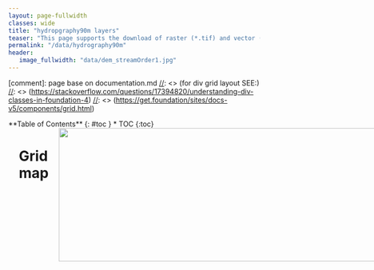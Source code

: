 ```yaml
---
layout: page-fullwidth
classes: wide
title: "hydropgraphy90m layers"
teaser: "This page supports the download of raster (*.tif) and vector (*.gpkg) layers developed from Amatulli et al. (2022) Hydrography90m: A new high-resolution global hydrographic dataset.  This work is part of the Global Freshwater Biodiversity, Biogeography and Conservation project (https://glowabio.org) funded in part by the Federal Ministry of Education and Research (BMBF grant agreement 555 number 033W034A) and the Leibniz Competition to S.D. (J45/2018)"
permalink: "/data/hydrography90m"
header:
   image_fullwidth: "data/dem_streamOrder1.jpg"
---
```


<style>
	table, th, td {border: 0px solid black; background-color: white;}
</style>

[//]: <> (Extracting data files)
[//]: <> (jquery library call is associated with the apperance of red box upon click)

<script src="data-visualization-tools/timemachine/js/jquery/jquery.min.js" type="text/javascript"></script>
<script>
	var BASE_URL = 'https://public.igb-berlin.de/index.php/s/agciopgzXjWswF4?path=%2F';
	var FILES = ['r.stream.channel', 'r.stream.distance', 'r.stream.order', 'r.stream.slope', 'r.watershed'];
	//var FILES = ['r.stream.channel', 'r.stream.distance', 'r.stream.order', 'r.stream.slope', 'r.watershed'];

	function set_paths(x, y) {
		var lat = Math.abs(y) + ((y < 0) ? 'S' : 'N');
		var lon = Math.abs(x) + ((x < 0) ? 'W' : 'E');
		var lines = ['<p>', '<div class="tileDownloadBoundsTitle">Granule with top-left corner at ' + lon + ', ' + lat + ':</div>'];
		for (var i = 0 ; i < FILES.length; ++i) {
			var url = [BASE_URL, FILES[i], '_', lon, '_', lat,'v1_3_2020.tif'].join('');
			var dataset_name = FILES[i].split("/")[0];
			if (dataset_name == "seasonality") {
			dataset_name = "Seasonality 2020";
			}
			if (dataset_name == "extent") {
			dataset_name = "Maximum extent";
			}
			lines.push('<div class="url"><b>' + dataset_name.charAt(0).toUpperCase() + dataset_name.slice(1) + ": " + '</b><a href="' + url + '">' + url + '</a></div>');
		}
		lines.push('</p>');
		document.getElementById("tilepaths").innerHTML = lines.join('');
	};
	$(function() {
		$(".tile").on("click", function() {
			$(".tile").removeClass("selected");
			$(this).addClass("selected");
		});
	});
</script>


[comment]: page base on documentation.md
[//]: <> (for div grid layout SEE:)
[//]: <> (https://stackoverflow.com/questions/17394820/understanding-div-classes-in-foundation-4)
[//]: <> (https://get.foundation/sites/docs-v5/components/grid.html)



<div class="row">
<div class="medium-4 medium-push-8 columns" markdown="1">
<div class="panel radius" markdown="1">
**Table of Contents**
{: #toc }
*  TOC
{:toc}
</div>
</div><!-- /.medium-4.columns -->


<div class="medium-8 medium-pull-4 columns" markdown="1">

------------------------------------------------------------------------------------------------------------------------------------------------------------------------

# Grid map

 <div class="mapTileDownloadContainer">
      <div class="mapTileDownloadBaseLayer"><img width="685" height="267" src="/hydrography.org/images/data/water-occurrence-map.png" /></div>
      <div class="tile" style="left:0px;top:0px" title="70-80N, 170-180W" onclick="set_paths(-180,80)"></div>
      <div class="tile" style="left:19px;top:0px" title="70-80N, 160-170W" onclick="set_paths(-170,80)"></div>
      <div class="tile" style="left:38px;top:0px" title="70-80N, 150-160W" onclick="set_paths(-160,80)"></div>
      <div class="tile" style="left:57px;top:0px" title="70-80N, 140-150W" onclick="set_paths(-150,80)"></div>
      <div class="tile" style="left:76px;top:0px" title="70-80N, 130-140W" onclick="set_paths(-140,80)"></div>
      <div class="tile" style="left:95px;top:0px" title="70-80N, 120-130W" onclick="set_paths(-130,80)"></div>
      <div class="tile" style="left:114px;top:0px" title="70-80N, 110-120W" onclick="set_paths(-120,80)"></div>
      <div class="tile" style="left:133px;top:0px" title="70-80N, 100-110W" onclick="set_paths(-110,80)"></div>
      <div class="tile" style="left:152px;top:0px" title="70-80N, 90-100W" onclick="set_paths(-100,80)"></div>
      <div class="tile" style="left:171px;top:0px" title="70-80N, 80-90W" onclick="set_paths(-90,80)"></div>
      <div class="tile" style="left:190px;top:0px" title="70-80N, 70-80W" onclick="set_paths(-80,80)"></div>
      <div class="tile" style="left:209px;top:0px" title="70-80N, 60-70W" onclick="set_paths(-70,80)"></div>
      <div class="tile" style="left:228px;top:0px" title="70-80N, 50-60W" onclick="set_paths(-60,80)"></div>
      <div class="tile" style="left:247px;top:0px" title="70-80N, 40-50W" onclick="set_paths(-50,80)"></div>
      <div class="tile" style="left:266px;top:0px" title="70-80N, 30-40W" onclick="set_paths(-40,80)"></div>
      <div class="tile" style="left:285px;top:0px" title="70-80N, 20-30W" onclick="set_paths(-30,80)"></div>
      <div class="tile" style="left:304px;top:0px" title="70-80N, 10-20W" onclick="set_paths(-20,80)"></div>
      <div class="tile" style="left:323px;top:0px" title="70-80N, 0-10W" onclick="set_paths(-10,80)"></div>
      <div class="tile" style="left:342px;top:0px" title="70-80N, 0-10E" onclick="set_paths(0,80)"></div>
      <div class="tile" style="left:361px;top:0px" title="70-80N, 10-20E" onclick="set_paths(10,80)"></div>
      <div class="tile" style="left:380px;top:0px" title="70-80N, 20-30E" onclick="set_paths(20,80)"></div>
      <div class="tile" style="left:399px;top:0px" title="70-80N, 30-40E" onclick="set_paths(30,80)"></div>
      <div class="tile" style="left:418px;top:0px" title="70-80N, 40-50E" onclick="set_paths(40,80)"></div>
      <div class="tile" style="left:437px;top:0px" title="70-80N, 50-60E" onclick="set_paths(50,80)"></div>
      <div class="tile" style="left:456px;top:0px" title="70-80N, 60-70E" onclick="set_paths(60,80)"></div>
      <div class="tile" style="left:475px;top:0px" title="70-80N, 70-80E" onclick="set_paths(70,80)"></div>
      <div class="tile" style="left:494px;top:0px" title="70-80N, 80-90E" onclick="set_paths(80,80)"></div>
      <div class="tile" style="left:513px;top:0px" title="70-80N, 90-100E" onclick="set_paths(90,80)"></div>
      <div class="tile" style="left:532px;top:0px" title="70-80N, 100-110E" onclick="set_paths(100,80)"></div>
      <div class="tile" style="left:551px;top:0px" title="70-80N, 110-120E" onclick="set_paths(110,80)"></div>
      <div class="tile" style="left:570px;top:0px" title="70-80N, 120-130E" onclick="set_paths(120,80)"></div>
      <div class="tile" style="left:589px;top:0px" title="70-80N, 130-140E" onclick="set_paths(130,80)"></div>
      <div class="tile" style="left:608px;top:0px" title="70-80N, 140-150E" onclick="set_paths(140,80)"></div>
      <div class="tile" style="left:627px;top:0px" title="70-80N, 150-160E" onclick="set_paths(150,80)"></div>
      <div class="tile" style="left:646px;top:0px" title="70-80N, 160-170E" onclick="set_paths(160,80)"></div>
      <div class="tile" style="left:665px;top:0px" title="70-80N, 170-180E" onclick="set_paths(170,80)"></div>
      <div class="tile" style="left:0px;top:19px" title="60-70N, 170-180W" onclick="set_paths(-180,70)"></div>
      <div class="tile" style="left:19px;top:19px" title="60-70N, 160-170W" onclick="set_paths(-170,70)"></div>
      <div class="tile" style="left:38px;top:19px" title="60-70N, 150-160W" onclick="set_paths(-160,70)"></div>
      <div class="tile" style="left:57px;top:19px" title="60-70N, 140-150W" onclick="set_paths(-150,70)"></div>
      <div class="tile" style="left:76px;top:19px" title="60-70N, 130-140W" onclick="set_paths(-140,70)"></div>
      <div class="tile" style="left:95px;top:19px" title="60-70N, 120-130W" onclick="set_paths(-130,70)"></div>
      <div class="tile" style="left:114px;top:19px" title="60-70N, 110-120W" onclick="set_paths(-120,70)"></div>
      <div class="tile" style="left:133px;top:19px" title="60-70N, 100-110W" onclick="set_paths(-110,70)"></div>
      <div class="tile" style="left:152px;top:19px" title="60-70N, 90-100W" onclick="set_paths(-100,70)"></div>
      <div class="tile" style="left:171px;top:19px" title="60-70N, 80-90W" onclick="set_paths(-90,70)"></div>
      <div class="tile" style="left:190px;top:19px" title="60-70N, 70-80W" onclick="set_paths(-80,70)"></div>
      <div class="tile" style="left:209px;top:19px" title="60-70N, 60-70W" onclick="set_paths(-70,70)"></div>
      <div class="tile" style="left:228px;top:19px" title="60-70N, 50-60W" onclick="set_paths(-60,70)"></div>
      <div class="tile" style="left:247px;top:19px" title="60-70N, 40-50W" onclick="set_paths(-50,70)"></div>
      <div class="tile" style="left:266px;top:19px" title="60-70N, 30-40W" onclick="set_paths(-40,70)"></div>
      <div class="tile" style="left:285px;top:19px" title="60-70N, 20-30W" onclick="set_paths(-30,70)"></div>
      <div class="tile" style="left:304px;top:19px" title="60-70N, 10-20W" onclick="set_paths(-20,70)"></div>
      <div class="tile" style="left:323px;top:19px" title="60-70N, 0-10W" onclick="set_paths(-10,70)"></div>
      <div class="tile" style="left:342px;top:19px" title="60-70N, 0-10E" onclick="set_paths(0,70)"></div>
      <div class="tile" style="left:361px;top:19px" title="60-70N, 10-20E" onclick="set_paths(10,70)"></div>
      <div class="tile" style="left:380px;top:19px" title="60-70N, 20-30E" onclick="set_paths(20,70)"></div>
      <div class="tile" style="left:399px;top:19px" title="60-70N, 30-40E" onclick="set_paths(30,70)"></div>
      <div class="tile" style="left:418px;top:19px" title="60-70N, 40-50E" onclick="set_paths(40,70)"></div>
      <div class="tile" style="left:437px;top:19px" title="60-70N, 50-60E" onclick="set_paths(50,70)"></div>
      <div class="tile" style="left:456px;top:19px" title="60-70N, 60-70E" onclick="set_paths(60,70)"></div>
      <div class="tile" style="left:475px;top:19px" title="60-70N, 70-80E" onclick="set_paths(70,70)"></div>
      <div class="tile" style="left:494px;top:19px" title="60-70N, 80-90E" onclick="set_paths(80,70)"></div>
      <div class="tile" style="left:513px;top:19px" title="60-70N, 90-100E" onclick="set_paths(90,70)"></div>
      <div class="tile" style="left:532px;top:19px" title="60-70N, 100-110E" onclick="set_paths(100,70)"></div>
      <div class="tile" style="left:551px;top:19px" title="60-70N, 110-120E" onclick="set_paths(110,70)"></div>
      <div class="tile" style="left:570px;top:19px" title="60-70N, 120-130E" onclick="set_paths(120,70)"></div>
      <div class="tile" style="left:589px;top:19px" title="60-70N, 130-140E" onclick="set_paths(130,70)"></div>
      <div class="tile" style="left:608px;top:19px" title="60-70N, 140-150E" onclick="set_paths(140,70)"></div>
      <div class="tile" style="left:627px;top:19px" title="60-70N, 150-160E" onclick="set_paths(150,70)"></div>
      <div class="tile" style="left:646px;top:19px" title="60-70N, 160-170E" onclick="set_paths(160,70)"></div>
      <div class="tile" style="left:665px;top:19px" title="60-70N, 170-180E" onclick="set_paths(170,70)"></div>
      <div class="tile" style="left:0px;top:38px" title="50-60N, 170-180W" onclick="set_paths(-180,60)"></div>
      <div class="tile" style="left:19px;top:38px" title="50-60N, 160-170W" onclick="set_paths(-170,60)"></div>
      <div class="tile" style="left:38px;top:38px" title="50-60N, 150-160W" onclick="set_paths(-160,60)"></div>
      <div class="tile" style="left:57px;top:38px" title="50-60N, 140-150W" onclick="set_paths(-150,60)"></div>
      <div class="tile" style="left:76px;top:38px" title="50-60N, 130-140W" onclick="set_paths(-140,60)"></div>
      <div class="tile" style="left:95px;top:38px" title="50-60N, 120-130W" onclick="set_paths(-130,60)"></div>
      <div class="tile" style="left:114px;top:38px" title="50-60N, 110-120W" onclick="set_paths(-120,60)"></div>
      <div class="tile" style="left:133px;top:38px" title="50-60N, 100-110W" onclick="set_paths(-110,60)"></div>
      <div class="tile" style="left:152px;top:38px" title="50-60N, 90-100W" onclick="set_paths(-100,60)"></div>
      <div class="tile" style="left:171px;top:38px" title="50-60N, 80-90W" onclick="set_paths(-90,60)"></div>
      <div class="tile" style="left:190px;top:38px" title="50-60N, 70-80W" onclick="set_paths(-80,60)"></div>
      <div class="tile" style="left:209px;top:38px" title="50-60N, 60-70W" onclick="set_paths(-70,60)"></div>
      <div class="tile" style="left:228px;top:38px" title="50-60N, 50-60W" onclick="set_paths(-60,60)"></div>
      <div class="tile" style="left:247px;top:38px" title="50-60N, 40-50W" onclick="set_paths(-50,60)"></div>
      <div class="tile" style="left:266px;top:38px" title="50-60N, 30-40W" onclick="set_paths(-40,60)"></div>
      <div class="tile" style="left:285px;top:38px" title="50-60N, 20-30W" onclick="set_paths(-30,60)"></div>
      <div class="tile" style="left:304px;top:38px" title="50-60N, 10-20W" onclick="set_paths(-20,60)"></div>
      <div class="tile" style="left:323px;top:38px" title="50-60N, 0-10W" onclick="set_paths(-10,60)"></div>
      <div class="tile" style="left:342px;top:38px" title="50-60N, 0-10E" onclick="set_paths(0,60)"></div>
      <div class="tile" style="left:361px;top:38px" title="50-60N, 10-20E" onclick="set_paths(10,60)"></div>
      <div class="tile" style="left:380px;top:38px" title="50-60N, 20-30E" onclick="set_paths(20,60)"></div>
      <div class="tile" style="left:399px;top:38px" title="50-60N, 30-40E" onclick="set_paths(30,60)"></div>
      <div class="tile" style="left:418px;top:38px" title="50-60N, 40-50E" onclick="set_paths(40,60)"></div>
      <div class="tile" style="left:437px;top:38px" title="50-60N, 50-60E" onclick="set_paths(50,60)"></div>
      <div class="tile" style="left:456px;top:38px" title="50-60N, 60-70E" onclick="set_paths(60,60)"></div>
      <div class="tile" style="left:475px;top:38px" title="50-60N, 70-80E" onclick="set_paths(70,60)"></div>
      <div class="tile" style="left:494px;top:38px" title="50-60N, 80-90E" onclick="set_paths(80,60)"></div>
      <div class="tile" style="left:513px;top:38px" title="50-60N, 90-100E" onclick="set_paths(90,60)"></div>
      <div class="tile" style="left:532px;top:38px" title="50-60N, 100-110E" onclick="set_paths(100,60)"></div>
      <div class="tile" style="left:551px;top:38px" title="50-60N, 110-120E" onclick="set_paths(110,60)"></div>
      <div class="tile" style="left:570px;top:38px" title="50-60N, 120-130E" onclick="set_paths(120,60)"></div>
      <div class="tile" style="left:589px;top:38px" title="50-60N, 130-140E" onclick="set_paths(130,60)"></div>
      <div class="tile" style="left:608px;top:38px" title="50-60N, 140-150E" onclick="set_paths(140,60)"></div>
      <div class="tile" style="left:627px;top:38px" title="50-60N, 150-160E" onclick="set_paths(150,60)"></div>
      <div class="tile" style="left:646px;top:38px" title="50-60N, 160-170E" onclick="set_paths(160,60)"></div>
      <div class="tile" style="left:665px;top:38px" title="50-60N, 170-180E" onclick="set_paths(170,60)"></div>
      <div class="tile" style="left:0px;top:57px" title="40-50N, 170-180W" onclick="set_paths(-180,50)"></div>
      <div class="tile" style="left:19px;top:57px" title="40-50N, 160-170W" onclick="set_paths(-170,50)"></div>
      <div class="tile" style="left:38px;top:57px" title="40-50N, 150-160W" onclick="set_paths(-160,50)"></div>
      <div class="tile" style="left:57px;top:57px" title="40-50N, 140-150W" onclick="set_paths(-150,50)"></div>
      <div class="tile" style="left:76px;top:57px" title="40-50N, 130-140W" onclick="set_paths(-140,50)"></div>
      <div class="tile" style="left:95px;top:57px" title="40-50N, 120-130W" onclick="set_paths(-130,50)"></div>
      <div class="tile" style="left:114px;top:57px" title="40-50N, 110-120W" onclick="set_paths(-120,50)"></div>
      <div class="tile" style="left:133px;top:57px" title="40-50N, 100-110W" onclick="set_paths(-110,50)"></div>
      <div class="tile" style="left:152px;top:57px" title="40-50N, 90-100W" onclick="set_paths(-100,50)"></div>
      <div class="tile" style="left:171px;top:57px" title="40-50N, 80-90W" onclick="set_paths(-90,50)"></div>
      <div class="tile" style="left:190px;top:57px" title="40-50N, 70-80W" onclick="set_paths(-80,50)"></div>
      <div class="tile" style="left:209px;top:57px" title="40-50N, 60-70W" onclick="set_paths(-70,50)"></div>
      <div class="tile" style="left:228px;top:57px" title="40-50N, 50-60W" onclick="set_paths(-60,50)"></div>
      <div class="tile" style="left:247px;top:57px" title="40-50N, 40-50W" onclick="set_paths(-50,50)"></div>
      <div class="tile" style="left:266px;top:57px" title="40-50N, 30-40W" onclick="set_paths(-40,50)"></div>
      <div class="tile" style="left:285px;top:57px" title="40-50N, 20-30W" onclick="set_paths(-30,50)"></div>
      <div class="tile" style="left:304px;top:57px" title="40-50N, 10-20W" onclick="set_paths(-20,50)"></div>
      <div class="tile" style="left:323px;top:57px" title="40-50N, 0-10W" onclick="set_paths(-10,50)"></div>
      <div class="tile" style="left:342px;top:57px" title="40-50N, 0-10E" onclick="set_paths(0,50)"></div>
      <div class="tile" style="left:361px;top:57px" title="40-50N, 10-20E" onclick="set_paths(10,50)"></div>
      <div class="tile" style="left:380px;top:57px" title="40-50N, 20-30E" onclick="set_paths(20,50)"></div>
      <div class="tile" style="left:399px;top:57px" title="40-50N, 30-40E" onclick="set_paths(30,50)"></div>
      <div class="tile" style="left:418px;top:57px" title="40-50N, 40-50E" onclick="set_paths(40,50)"></div>
      <div class="tile" style="left:437px;top:57px" title="40-50N, 50-60E" onclick="set_paths(50,50)"></div>
      <div class="tile" style="left:456px;top:57px" title="40-50N, 60-70E" onclick="set_paths(60,50)"></div>
      <div class="tile" style="left:475px;top:57px" title="40-50N, 70-80E" onclick="set_paths(70,50)"></div>
      <div class="tile" style="left:494px;top:57px" title="40-50N, 80-90E" onclick="set_paths(80,50)"></div>
      <div class="tile" style="left:513px;top:57px" title="40-50N, 90-100E" onclick="set_paths(90,50)"></div>
      <div class="tile" style="left:532px;top:57px" title="40-50N, 100-110E" onclick="set_paths(100,50)"></div>
      <div class="tile" style="left:551px;top:57px" title="40-50N, 110-120E" onclick="set_paths(110,50)"></div>
      <div class="tile" style="left:570px;top:57px" title="40-50N, 120-130E" onclick="set_paths(120,50)"></div>
      <div class="tile" style="left:589px;top:57px" title="40-50N, 130-140E" onclick="set_paths(130,50)"></div>
      <div class="tile" style="left:608px;top:57px" title="40-50N, 140-150E" onclick="set_paths(140,50)"></div>
      <div class="tile" style="left:627px;top:57px" title="40-50N, 150-160E" onclick="set_paths(150,50)"></div>
      <div class="tile" style="left:646px;top:57px" title="40-50N, 160-170E" onclick="set_paths(160,50)"></div>
      <div class="tile" style="left:665px;top:57px" title="40-50N, 170-180E" onclick="set_paths(170,50)"></div>
      <div class="tile" style="left:0px;top:76px" title="30-40N, 170-180W" onclick="set_paths(-180,40)"></div>
      <div class="tile" style="left:19px;top:76px" title="30-40N, 160-170W" onclick="set_paths(-170,40)"></div>
      <div class="tile" style="left:38px;top:76px" title="30-40N, 150-160W" onclick="set_paths(-160,40)"></div>
      <div class="tile" style="left:57px;top:76px" title="30-40N, 140-150W" onclick="set_paths(-150,40)"></div>
      <div class="tile" style="left:76px;top:76px" title="30-40N, 130-140W" onclick="set_paths(-140,40)"></div>
      <div class="tile" style="left:95px;top:76px" title="30-40N, 120-130W" onclick="set_paths(-130,40)"></div>
      <div class="tile" style="left:114px;top:76px" title="30-40N, 110-120W" onclick="set_paths(-120,40)"></div>
      <div class="tile" style="left:133px;top:76px" title="30-40N, 100-110W" onclick="set_paths(-110,40)"></div>
      <div class="tile" style="left:152px;top:76px" title="30-40N, 90-100W" onclick="set_paths(-100,40)"></div>
      <div class="tile" style="left:171px;top:76px" title="30-40N, 80-90W" onclick="set_paths(-90,40)"></div>
      <div class="tile" style="left:190px;top:76px" title="30-40N, 70-80W" onclick="set_paths(-80,40)"></div>
      <div class="tile" style="left:209px;top:76px" title="30-40N, 60-70W" onclick="set_paths(-70,40)"></div>
      <div class="tile" style="left:228px;top:76px" title="30-40N, 50-60W" onclick="set_paths(-60,40)"></div>
      <div class="tile" style="left:247px;top:76px" title="30-40N, 40-50W" onclick="set_paths(-50,40)"></div>
      <div class="tile" style="left:266px;top:76px" title="30-40N, 30-40W" onclick="set_paths(-40,40)"></div>
      <div class="tile" style="left:285px;top:76px" title="30-40N, 20-30W" onclick="set_paths(-30,40)"></div>
      <div class="tile" style="left:304px;top:76px" title="30-40N, 10-20W" onclick="set_paths(-20,40)"></div>
      <div class="tile" style="left:323px;top:76px" title="30-40N, 0-10W" onclick="set_paths(-10,40)"></div>
      <div class="tile" style="left:342px;top:76px" title="30-40N, 0-10E" onclick="set_paths(0,40)"></div>
      <div class="tile" style="left:361px;top:76px" title="30-40N, 10-20E" onclick="set_paths(10,40)"></div>
      <div class="tile" style="left:380px;top:76px" title="30-40N, 20-30E" onclick="set_paths(20,40)"></div>
      <div class="tile" style="left:399px;top:76px" title="30-40N, 30-40E" onclick="set_paths(30,40)"></div>
      <div class="tile" style="left:418px;top:76px" title="30-40N, 40-50E" onclick="set_paths(40,40)"></div>
      <div class="tile" style="left:437px;top:76px" title="30-40N, 50-60E" onclick="set_paths(50,40)"></div>
      <div class="tile" style="left:456px;top:76px" title="30-40N, 60-70E" onclick="set_paths(60,40)"></div>
      <div class="tile" style="left:475px;top:76px" title="30-40N, 70-80E" onclick="set_paths(70,40)"></div>
      <div class="tile" style="left:494px;top:76px" title="30-40N, 80-90E" onclick="set_paths(80,40)"></div>
      <div class="tile" style="left:513px;top:76px" title="30-40N, 90-100E" onclick="set_paths(90,40)"></div>
      <div class="tile" style="left:532px;top:76px" title="30-40N, 100-110E" onclick="set_paths(100,40)"></div>
      <div class="tile" style="left:551px;top:76px" title="30-40N, 110-120E" onclick="set_paths(110,40)"></div>
      <div class="tile" style="left:570px;top:76px" title="30-40N, 120-130E" onclick="set_paths(120,40)"></div>
      <div class="tile" style="left:589px;top:76px" title="30-40N, 130-140E" onclick="set_paths(130,40)"></div>
      <div class="tile" style="left:608px;top:76px" title="30-40N, 140-150E" onclick="set_paths(140,40)"></div>
      <div class="tile" style="left:627px;top:76px" title="30-40N, 150-160E" onclick="set_paths(150,40)"></div>
      <div class="tile" style="left:646px;top:76px" title="30-40N, 160-170E" onclick="set_paths(160,40)"></div>
      <div class="tile" style="left:665px;top:76px" title="30-40N, 170-180E" onclick="set_paths(170,40)"></div>
      <div class="tile" style="left:0px;top:95px" title="20-30N, 170-180W" onclick="set_paths(-180,30)"></div>
      <div class="tile" style="left:19px;top:95px" title="20-30N, 160-170W" onclick="set_paths(-170,30)"></div>
      <div class="tile" style="left:38px;top:95px" title="20-30N, 150-160W" onclick="set_paths(-160,30)"></div>
      <div class="tile" style="left:57px;top:95px" title="20-30N, 140-150W" onclick="set_paths(-150,30)"></div>
      <div class="tile" style="left:76px;top:95px" title="20-30N, 130-140W" onclick="set_paths(-140,30)"></div>
      <div class="tile" style="left:95px;top:95px" title="20-30N, 120-130W" onclick="set_paths(-130,30)"></div>
      <div class="tile" style="left:114px;top:95px" title="20-30N, 110-120W" onclick="set_paths(-120,30)"></div>
      <div class="tile" style="left:133px;top:95px" title="20-30N, 100-110W" onclick="set_paths(-110,30)"></div>
      <div class="tile" style="left:152px;top:95px" title="20-30N, 90-100W" onclick="set_paths(-100,30)"></div>
      <div class="tile" style="left:171px;top:95px" title="20-30N, 80-90W" onclick="set_paths(-90,30)"></div>
      <div class="tile" style="left:190px;top:95px" title="20-30N, 70-80W" onclick="set_paths(-80,30)"></div>
      <div class="tile" style="left:209px;top:95px" title="20-30N, 60-70W" onclick="set_paths(-70,30)"></div>
      <div class="tile" style="left:228px;top:95px" title="20-30N, 50-60W" onclick="set_paths(-60,30)"></div>
      <div class="tile" style="left:247px;top:95px" title="20-30N, 40-50W" onclick="set_paths(-50,30)"></div>
      <div class="tile" style="left:266px;top:95px" title="20-30N, 30-40W" onclick="set_paths(-40,30)"></div>
      <div class="tile" style="left:285px;top:95px" title="20-30N, 20-30W" onclick="set_paths(-30,30)"></div>
      <div class="tile" style="left:304px;top:95px" title="20-30N, 10-20W" onclick="set_paths(-20,30)"></div>
      <div class="tile" style="left:323px;top:95px" title="20-30N, 0-10W" onclick="set_paths(-10,30)"></div>
      <div class="tile" style="left:342px;top:95px" title="20-30N, 0-10E" onclick="set_paths(0,30)"></div>
      <div class="tile" style="left:361px;top:95px" title="20-30N, 10-20E" onclick="set_paths(10,30)"></div>
      <div class="tile" style="left:380px;top:95px" title="20-30N, 20-30E" onclick="set_paths(20,30)"></div>
      <div class="tile" style="left:399px;top:95px" title="20-30N, 30-40E" onclick="set_paths(30,30)"></div>
      <div class="tile" style="left:418px;top:95px" title="20-30N, 40-50E" onclick="set_paths(40,30)"></div>
      <div class="tile" style="left:437px;top:95px" title="20-30N, 50-60E" onclick="set_paths(50,30)"></div>
      <div class="tile" style="left:456px;top:95px" title="20-30N, 60-70E" onclick="set_paths(60,30)"></div>
      <div class="tile" style="left:475px;top:95px" title="20-30N, 70-80E" onclick="set_paths(70,30)"></div>
      <div class="tile" style="left:494px;top:95px" title="20-30N, 80-90E" onclick="set_paths(80,30)"></div>
      <div class="tile" style="left:513px;top:95px" title="20-30N, 90-100E" onclick="set_paths(90,30)"></div>
      <div class="tile" style="left:532px;top:95px" title="20-30N, 100-110E" onclick="set_paths(100,30)"></div>
      <div class="tile" style="left:551px;top:95px" title="20-30N, 110-120E" onclick="set_paths(110,30)"></div>
      <div class="tile" style="left:570px;top:95px" title="20-30N, 120-130E" onclick="set_paths(120,30)"></div>
      <div class="tile" style="left:589px;top:95px" title="20-30N, 130-140E" onclick="set_paths(130,30)"></div>
      <div class="tile" style="left:608px;top:95px" title="20-30N, 140-150E" onclick="set_paths(140,30)"></div>
      <div class="tile" style="left:627px;top:95px" title="20-30N, 150-160E" onclick="set_paths(150,30)"></div>
      <div class="tile" style="left:646px;top:95px" title="20-30N, 160-170E" onclick="set_paths(160,30)"></div>
      <div class="tile" style="left:665px;top:95px" title="20-30N, 170-180E" onclick="set_paths(170,30)"></div>
      <div class="tile" style="left:0px;top:114px" title="10-20N, 170-180W" onclick="set_paths(-180,20)"></div>
      <div class="tile" style="left:19px;top:114px" title="10-20N, 160-170W" onclick="set_paths(-170,20)"></div>
      <div class="tile" style="left:38px;top:114px" title="10-20N, 150-160W" onclick="set_paths(-160,20)"></div>
      <div class="tile" style="left:57px;top:114px" title="10-20N, 140-150W" onclick="set_paths(-150,20)"></div>
      <div class="tile" style="left:76px;top:114px" title="10-20N, 130-140W" onclick="set_paths(-140,20)"></div>
      <div class="tile" style="left:95px;top:114px" title="10-20N, 120-130W" onclick="set_paths(-130,20)"></div>
      <div class="tile" style="left:114px;top:114px" title="10-20N, 110-120W" onclick="set_paths(-120,20)"></div>
      <div class="tile" style="left:133px;top:114px" title="10-20N, 100-110W" onclick="set_paths(-110,20)"></div>
      <div class="tile" style="left:152px;top:114px" title="10-20N, 90-100W" onclick="set_paths(-100,20)"></div>
      <div class="tile" style="left:171px;top:114px" title="10-20N, 80-90W" onclick="set_paths(-90,20)"></div>
      <div class="tile" style="left:190px;top:114px" title="10-20N, 70-80W" onclick="set_paths(-80,20)"></div>
      <div class="tile" style="left:209px;top:114px" title="10-20N, 60-70W" onclick="set_paths(-70,20)"></div>
      <div class="tile" style="left:228px;top:114px" title="10-20N, 50-60W" onclick="set_paths(-60,20)"></div>
      <div class="tile" style="left:247px;top:114px" title="10-20N, 40-50W" onclick="set_paths(-50,20)"></div>
      <div class="tile" style="left:266px;top:114px" title="10-20N, 30-40W" onclick="set_paths(-40,20)"></div>
      <div class="tile" style="left:285px;top:114px" title="10-20N, 20-30W" onclick="set_paths(-30,20)"></div>
      <div class="tile" style="left:304px;top:114px" title="10-20N, 10-20W" onclick="set_paths(-20,20)"></div>
      <div class="tile" style="left:323px;top:114px" title="10-20N, 0-10W" onclick="set_paths(-10,20)"></div>
      <div class="tile" style="left:342px;top:114px" title="10-20N, 0-10E" onclick="set_paths(0,20)"></div>
      <div class="tile" style="left:361px;top:114px" title="10-20N, 10-20E" onclick="set_paths(10,20)"></div>
      <div class="tile" style="left:380px;top:114px" title="10-20N, 20-30E" onclick="set_paths(20,20)"></div>
      <div class="tile" style="left:399px;top:114px" title="10-20N, 30-40E" onclick="set_paths(30,20)"></div>
      <div class="tile" style="left:418px;top:114px" title="10-20N, 40-50E" onclick="set_paths(40,20)"></div>
      <div class="tile" style="left:437px;top:114px" title="10-20N, 50-60E" onclick="set_paths(50,20)"></div>
      <div class="tile" style="left:456px;top:114px" title="10-20N, 60-70E" onclick="set_paths(60,20)"></div>
      <div class="tile" style="left:475px;top:114px" title="10-20N, 70-80E" onclick="set_paths(70,20)"></div>
      <div class="tile" style="left:494px;top:114px" title="10-20N, 80-90E" onclick="set_paths(80,20)"></div>
      <div class="tile" style="left:513px;top:114px" title="10-20N, 90-100E" onclick="set_paths(90,20)"></div>
      <div class="tile" style="left:532px;top:114px" title="10-20N, 100-110E" onclick="set_paths(100,20)"></div>
      <div class="tile" style="left:551px;top:114px" title="10-20N, 110-120E" onclick="set_paths(110,20)"></div>
      <div class="tile" style="left:570px;top:114px" title="10-20N, 120-130E" onclick="set_paths(120,20)"></div>
      <div class="tile" style="left:589px;top:114px" title="10-20N, 130-140E" onclick="set_paths(130,20)"></div>
      <div class="tile" style="left:608px;top:114px" title="10-20N, 140-150E" onclick="set_paths(140,20)"></div>
      <div class="tile" style="left:627px;top:114px" title="10-20N, 150-160E" onclick="set_paths(150,20)"></div>
      <div class="tile" style="left:646px;top:114px" title="10-20N, 160-170E" onclick="set_paths(160,20)"></div>
      <div class="tile" style="left:665px;top:114px" title="10-20N, 170-180E" onclick="set_paths(170,20)"></div>
      <div class="tile" style="left:0px;top:133px" title="0-10N, 170-180W" onclick="set_paths(-180,10)"></div>
      <div class="tile" style="left:19px;top:133px" title="0-10N, 160-170W" onclick="set_paths(-170,10)"></div>
      <div class="tile" style="left:38px;top:133px" title="0-10N, 150-160W" onclick="set_paths(-160,10)"></div>
      <div class="tile" style="left:57px;top:133px" title="0-10N, 140-150W" onclick="set_paths(-150,10)"></div>
      <div class="tile" style="left:76px;top:133px" title="0-10N, 130-140W" onclick="set_paths(-140,10)"></div>
      <div class="tile" style="left:95px;top:133px" title="0-10N, 120-130W" onclick="set_paths(-130,10)"></div>
      <div class="tile" style="left:114px;top:133px" title="0-10N, 110-120W" onclick="set_paths(-120,10)"></div>
      <div class="tile" style="left:133px;top:133px" title="0-10N, 100-110W" onclick="set_paths(-110,10)"></div>
      <div class="tile" style="left:152px;top:133px" title="0-10N, 90-100W" onclick="set_paths(-100,10)"></div>
      <div class="tile" style="left:171px;top:133px" title="0-10N, 80-90W" onclick="set_paths(-90,10)"></div>
      <div class="tile" style="left:190px;top:133px" title="0-10N, 70-80W" onclick="set_paths(-80,10)"></div>
      <div class="tile" style="left:209px;top:133px" title="0-10N, 60-70W" onclick="set_paths(-70,10)"></div>
      <div class="tile" style="left:228px;top:133px" title="0-10N, 50-60W" onclick="set_paths(-60,10)"></div>
      <div class="tile" style="left:247px;top:133px" title="0-10N, 40-50W" onclick="set_paths(-50,10)"></div>
      <div class="tile" style="left:266px;top:133px" title="0-10N, 30-40W" onclick="set_paths(-40,10)"></div>
      <div class="tile" style="left:285px;top:133px" title="0-10N, 20-30W" onclick="set_paths(-30,10)"></div>
      <div class="tile" style="left:304px;top:133px" title="0-10N, 10-20W" onclick="set_paths(-20,10)"></div>
      <div class="tile" style="left:323px;top:133px" title="0-10N, 0-10W" onclick="set_paths(-10,10)"></div>
      <div class="tile" style="left:342px;top:133px" title="0-10N, 0-10E" onclick="set_paths(0,10)"></div>
      <div class="tile" style="left:361px;top:133px" title="0-10N, 10-20E" onclick="set_paths(10,10)"></div>
      <div class="tile" style="left:380px;top:133px" title="0-10N, 20-30E" onclick="set_paths(20,10)"></div>
      <div class="tile" style="left:399px;top:133px" title="0-10N, 30-40E" onclick="set_paths(30,10)"></div>
      <div class="tile" style="left:418px;top:133px" title="0-10N, 40-50E" onclick="set_paths(40,10)"></div>
      <div class="tile" style="left:437px;top:133px" title="0-10N, 50-60E" onclick="set_paths(50,10)"></div>
      <div class="tile" style="left:456px;top:133px" title="0-10N, 60-70E" onclick="set_paths(60,10)"></div>
      <div class="tile" style="left:475px;top:133px" title="0-10N, 70-80E" onclick="set_paths(70,10)"></div>
      <div class="tile" style="left:494px;top:133px" title="0-10N, 80-90E" onclick="set_paths(80,10)"></div>
      <div class="tile" style="left:513px;top:133px" title="0-10N, 90-100E" onclick="set_paths(90,10)"></div>
      <div class="tile" style="left:532px;top:133px" title="0-10N, 100-110E" onclick="set_paths(100,10)"></div>
      <div class="tile" style="left:551px;top:133px" title="0-10N, 110-120E" onclick="set_paths(110,10)"></div>
      <div class="tile" style="left:570px;top:133px" title="0-10N, 120-130E" onclick="set_paths(120,10)"></div>
      <div class="tile" style="left:589px;top:133px" title="0-10N, 130-140E" onclick="set_paths(130,10)"></div>
      <div class="tile" style="left:608px;top:133px" title="0-10N, 140-150E" onclick="set_paths(140,10)"></div>
      <div class="tile" style="left:627px;top:133px" title="0-10N, 150-160E" onclick="set_paths(150,10)"></div>
      <div class="tile" style="left:646px;top:133px" title="0-10N, 160-170E" onclick="set_paths(160,10)"></div>
      <div class="tile" style="left:665px;top:133px" title="0-10N, 170-180E" onclick="set_paths(170,10)"></div>
      <div class="tile" style="left:0px;top:152px" title="0-10S, 170-180W" onclick="set_paths(-180,0)"></div>
      <div class="tile" style="left:19px;top:152px" title="0-10S, 160-170W" onclick="set_paths(-170,0)"></div>
      <div class="tile" style="left:38px;top:152px" title="0-10S, 150-160W" onclick="set_paths(-160,0)"></div>
      <div class="tile" style="left:57px;top:152px" title="0-10S, 140-150W" onclick="set_paths(-150,0)"></div>
      <div class="tile" style="left:76px;top:152px" title="0-10S, 130-140W" onclick="set_paths(-140,0)"></div>
      <div class="tile" style="left:95px;top:152px" title="0-10S, 120-130W" onclick="set_paths(-130,0)"></div>
      <div class="tile" style="left:114px;top:152px" title="0-10S, 110-120W" onclick="set_paths(-120,0)"></div>
      <div class="tile" style="left:133px;top:152px" title="0-10S, 100-110W" onclick="set_paths(-110,0)"></div>
      <div class="tile" style="left:152px;top:152px" title="0-10S, 90-100W" onclick="set_paths(-100,0)"></div>
      <div class="tile" style="left:171px;top:152px" title="0-10S, 80-90W" onclick="set_paths(-90,0)"></div>
      <div class="tile" style="left:190px;top:152px" title="0-10S, 70-80W" onclick="set_paths(-80,0)"></div>
      <div class="tile" style="left:209px;top:152px" title="0-10S, 60-70W" onclick="set_paths(-70,0)"></div>
      <div class="tile" style="left:228px;top:152px" title="0-10S, 50-60W" onclick="set_paths(-60,0)"></div>
      <div class="tile" style="left:247px;top:152px" title="0-10S, 40-50W" onclick="set_paths(-50,0)"></div>
      <div class="tile" style="left:266px;top:152px" title="0-10S, 30-40W" onclick="set_paths(-40,0)"></div>
      <div class="tile" style="left:285px;top:152px" title="0-10S, 20-30W" onclick="set_paths(-30,0)"></div>
      <div class="tile" style="left:304px;top:152px" title="0-10S, 10-20W" onclick="set_paths(-20,0)"></div>
      <div class="tile" style="left:323px;top:152px" title="0-10S, 0-10W" onclick="set_paths(-10,0)"></div>
      <div class="tile" style="left:342px;top:152px" title="0-10S, 0-10E" onclick="set_paths(0,0)"></div>
      <div class="tile" style="left:361px;top:152px" title="0-10S, 10-20E" onclick="set_paths(10,0)"></div>
      <div class="tile" style="left:380px;top:152px" title="0-10S, 20-30E" onclick="set_paths(20,0)"></div>
      <div class="tile" style="left:399px;top:152px" title="0-10S, 30-40E" onclick="set_paths(30,0)"></div>
      <div class="tile" style="left:418px;top:152px" title="0-10S, 40-50E" onclick="set_paths(40,0)"></div>
      <div class="tile" style="left:437px;top:152px" title="0-10S, 50-60E" onclick="set_paths(50,0)"></div>
      <div class="tile" style="left:456px;top:152px" title="0-10S, 60-70E" onclick="set_paths(60,0)"></div>
      <div class="tile" style="left:475px;top:152px" title="0-10S, 70-80E" onclick="set_paths(70,0)"></div>
      <div class="tile" style="left:494px;top:152px" title="0-10S, 80-90E" onclick="set_paths(80,0)"></div>
      <div class="tile" style="left:513px;top:152px" title="0-10S, 90-100E" onclick="set_paths(90,0)"></div>
      <div class="tile" style="left:532px;top:152px" title="0-10S, 100-110E" onclick="set_paths(100,0)"></div>
      <div class="tile" style="left:551px;top:152px" title="0-10S, 110-120E" onclick="set_paths(110,0)"></div>
      <div class="tile" style="left:570px;top:152px" title="0-10S, 120-130E" onclick="set_paths(120,0)"></div>
      <div class="tile" style="left:589px;top:152px" title="0-10S, 130-140E" onclick="set_paths(130,0)"></div>
      <div class="tile" style="left:608px;top:152px" title="0-10S, 140-150E" onclick="set_paths(140,0)"></div>
      <div class="tile" style="left:627px;top:152px" title="0-10S, 150-160E" onclick="set_paths(150,0)"></div>
      <div class="tile" style="left:646px;top:152px" title="0-10S, 160-170E" onclick="set_paths(160,0)"></div>
      <div class="tile" style="left:665px;top:152px" title="0-10S, 170-180E" onclick="set_paths(170,0)"></div>
      <div class="tile" style="left:0px;top:171px" title="10-20S, 170-180W" onclick="set_paths(-180,-10)"></div>
      <div class="tile" style="left:19px;top:171px" title="10-20S, 160-170W" onclick="set_paths(-170,-10)"></div>
      <div class="tile" style="left:38px;top:171px" title="10-20S, 150-160W" onclick="set_paths(-160,-10)"></div>
      <div class="tile" style="left:57px;top:171px" title="10-20S, 140-150W" onclick="set_paths(-150,-10)"></div>
      <div class="tile" style="left:76px;top:171px" title="10-20S, 130-140W" onclick="set_paths(-140,-10)"></div>
      <div class="tile" style="left:95px;top:171px" title="10-20S, 120-130W" onclick="set_paths(-130,-10)"></div>
      <div class="tile" style="left:114px;top:171px" title="10-20S, 110-120W" onclick="set_paths(-120,-10)"></div>
      <div class="tile" style="left:133px;top:171px" title="10-20S, 100-110W" onclick="set_paths(-110,-10)"></div>
      <div class="tile" style="left:152px;top:171px" title="10-20S, 90-100W" onclick="set_paths(-100,-10)"></div>
      <div class="tile" style="left:171px;top:171px" title="10-20S, 80-90W" onclick="set_paths(-90,-10)"></div>
      <div class="tile" style="left:190px;top:171px" title="10-20S, 70-80W" onclick="set_paths(-80,-10)"></div>
      <div class="tile" style="left:209px;top:171px" title="10-20S, 60-70W" onclick="set_paths(-70,-10)"></div>
      <div class="tile" style="left:228px;top:171px" title="10-20S, 50-60W" onclick="set_paths(-60,-10)"></div>
      <div class="tile" style="left:247px;top:171px" title="10-20S, 40-50W" onclick="set_paths(-50,-10)"></div>
      <div class="tile" style="left:266px;top:171px" title="10-20S, 30-40W" onclick="set_paths(-40,-10)"></div>
      <div class="tile" style="left:285px;top:171px" title="10-20S, 20-30W" onclick="set_paths(-30,-10)"></div>
      <div class="tile" style="left:304px;top:171px" title="10-20S, 10-20W" onclick="set_paths(-20,-10)"></div>
      <div class="tile" style="left:323px;top:171px" title="10-20S, 0-10W" onclick="set_paths(-10,-10)"></div>
      <div class="tile" style="left:342px;top:171px" title="10-20S, 0-10E" onclick="set_paths(0,-10)"></div>
      <div class="tile" style="left:361px;top:171px" title="10-20S, 10-20E" onclick="set_paths(10,-10)"></div>
      <div class="tile" style="left:380px;top:171px" title="10-20S, 20-30E" onclick="set_paths(20,-10)"></div>
      <div class="tile" style="left:399px;top:171px" title="10-20S, 30-40E" onclick="set_paths(30,-10)"></div>
      <div class="tile" style="left:418px;top:171px" title="10-20S, 40-50E" onclick="set_paths(40,-10)"></div>
      <div class="tile" style="left:437px;top:171px" title="10-20S, 50-60E" onclick="set_paths(50,-10)"></div>
      <div class="tile" style="left:456px;top:171px" title="10-20S, 60-70E" onclick="set_paths(60,-10)"></div>
      <div class="tile" style="left:475px;top:171px" title="10-20S, 70-80E" onclick="set_paths(70,-10)"></div>
      <div class="tile" style="left:494px;top:171px" title="10-20S, 80-90E" onclick="set_paths(80,-10)"></div>
      <div class="tile" style="left:513px;top:171px" title="10-20S, 90-100E" onclick="set_paths(90,-10)"></div>
      <div class="tile" style="left:532px;top:171px" title="10-20S, 100-110E" onclick="set_paths(100,-10)"></div>
      <div class="tile" style="left:551px;top:171px" title="10-20S, 110-120E" onclick="set_paths(110,-10)"></div>
      <div class="tile" style="left:570px;top:171px" title="10-20S, 120-130E" onclick="set_paths(120,-10)"></div>
      <div class="tile" style="left:589px;top:171px" title="10-20S, 130-140E" onclick="set_paths(130,-10)"></div>
      <div class="tile" style="left:608px;top:171px" title="10-20S, 140-150E" onclick="set_paths(140,-10)"></div>
      <div class="tile" style="left:627px;top:171px" title="10-20S, 150-160E" onclick="set_paths(150,-10)"></div>
      <div class="tile" style="left:646px;top:171px" title="10-20S, 160-170E" onclick="set_paths(160,-10)"></div>
      <div class="tile" style="left:665px;top:171px" title="10-20S, 170-180E" onclick="set_paths(170,-10)"></div>
      <div class="tile" style="left:0px;top:190px" title="20-30S, 170-180W" onclick="set_paths(-180,-20)"></div>
      <div class="tile" style="left:19px;top:190px" title="20-30S, 160-170W" onclick="set_paths(-170,-20)"></div>
      <div class="tile" style="left:38px;top:190px" title="20-30S, 150-160W" onclick="set_paths(-160,-20)"></div>
      <div class="tile" style="left:57px;top:190px" title="20-30S, 140-150W" onclick="set_paths(-150,-20)"></div>
      <div class="tile" style="left:76px;top:190px" title="20-30S, 130-140W" onclick="set_paths(-140,-20)"></div>
      <div class="tile" style="left:95px;top:190px" title="20-30S, 120-130W" onclick="set_paths(-130,-20)"></div>
      <div class="tile" style="left:114px;top:190px" title="20-30S, 110-120W" onclick="set_paths(-120,-20)"></div>
      <div class="tile" style="left:133px;top:190px" title="20-30S, 100-110W" onclick="set_paths(-110,-20)"></div>
      <div class="tile" style="left:152px;top:190px" title="20-30S, 90-100W" onclick="set_paths(-100,-20)"></div>
      <div class="tile" style="left:171px;top:190px" title="20-30S, 80-90W" onclick="set_paths(-90,-20)"></div>
      <div class="tile" style="left:190px;top:190px" title="20-30S, 70-80W" onclick="set_paths(-80,-20)"></div>
      <div class="tile" style="left:209px;top:190px" title="20-30S, 60-70W" onclick="set_paths(-70,-20)"></div>
      <div class="tile" style="left:228px;top:190px" title="20-30S, 50-60W" onclick="set_paths(-60,-20)"></div>
      <div class="tile" style="left:247px;top:190px" title="20-30S, 40-50W" onclick="set_paths(-50,-20)"></div>
      <div class="tile" style="left:266px;top:190px" title="20-30S, 30-40W" onclick="set_paths(-40,-20)"></div>
      <div class="tile" style="left:285px;top:190px" title="20-30S, 20-30W" onclick="set_paths(-30,-20)"></div>
      <div class="tile" style="left:304px;top:190px" title="20-30S, 10-20W" onclick="set_paths(-20,-20)"></div>
      <div class="tile" style="left:323px;top:190px" title="20-30S, 0-10W" onclick="set_paths(-10,-20)"></div>
      <div class="tile" style="left:342px;top:190px" title="20-30S, 0-10E" onclick="set_paths(0,-20)"></div>
      <div class="tile" style="left:361px;top:190px" title="20-30S, 10-20E" onclick="set_paths(10,-20)"></div>
      <div class="tile" style="left:380px;top:190px" title="20-30S, 20-30E" onclick="set_paths(20,-20)"></div>
      <div class="tile" style="left:399px;top:190px" title="20-30S, 30-40E" onclick="set_paths(30,-20)"></div>
      <div class="tile" style="left:418px;top:190px" title="20-30S, 40-50E" onclick="set_paths(40,-20)"></div>
      <div class="tile" style="left:437px;top:190px" title="20-30S, 50-60E" onclick="set_paths(50,-20)"></div>
      <div class="tile" style="left:456px;top:190px" title="20-30S, 60-70E" onclick="set_paths(60,-20)"></div>
      <div class="tile" style="left:475px;top:190px" title="20-30S, 70-80E" onclick="set_paths(70,-20)"></div>
      <div class="tile" style="left:494px;top:190px" title="20-30S, 80-90E" onclick="set_paths(80,-20)"></div>
      <div class="tile" style="left:513px;top:190px" title="20-30S, 90-100E" onclick="set_paths(90,-20)"></div>
      <div class="tile" style="left:532px;top:190px" title="20-30S, 100-110E" onclick="set_paths(100,-20)"></div>
      <div class="tile" style="left:551px;top:190px" title="20-30S, 110-120E" onclick="set_paths(110,-20)"></div>
      <div class="tile" style="left:570px;top:190px" title="20-30S, 120-130E" onclick="set_paths(120,-20)"></div>
      <div class="tile" style="left:589px;top:190px" title="20-30S, 130-140E" onclick="set_paths(130,-20)"></div>
      <div class="tile" style="left:608px;top:190px" title="20-30S, 140-150E" onclick="set_paths(140,-20)"></div>
      <div class="tile" style="left:627px;top:190px" title="20-30S, 150-160E" onclick="set_paths(150,-20)"></div>
      <div class="tile" style="left:646px;top:190px" title="20-30S, 160-170E" onclick="set_paths(160,-20)"></div>
      <div class="tile" style="left:665px;top:190px" title="20-30S, 170-180E" onclick="set_paths(170,-20)"></div>
      <div class="tile" style="left:0px;top:209px" title="30-40S, 170-180W" onclick="set_paths(-180,-30)"></div>
      <div class="tile" style="left:19px;top:209px" title="30-40S, 160-170W" onclick="set_paths(-170,-30)"></div>
      <div class="tile" style="left:38px;top:209px" title="30-40S, 150-160W" onclick="set_paths(-160,-30)"></div>
      <div class="tile" style="left:57px;top:209px" title="30-40S, 140-150W" onclick="set_paths(-150,-30)"></div>
      <div class="tile" style="left:76px;top:209px" title="30-40S, 130-140W" onclick="set_paths(-140,-30)"></div>
      <div class="tile" style="left:95px;top:209px" title="30-40S, 120-130W" onclick="set_paths(-130,-30)"></div>
      <div class="tile" style="left:114px;top:209px" title="30-40S, 110-120W" onclick="set_paths(-120,-30)"></div>
      <div class="tile" style="left:133px;top:209px" title="30-40S, 100-110W" onclick="set_paths(-110,-30)"></div>
      <div class="tile" style="left:152px;top:209px" title="30-40S, 90-100W" onclick="set_paths(-100,-30)"></div>
      <div class="tile" style="left:171px;top:209px" title="30-40S, 80-90W" onclick="set_paths(-90,-30)"></div>
      <div class="tile" style="left:190px;top:209px" title="30-40S, 70-80W" onclick="set_paths(-80,-30)"></div>
      <div class="tile" style="left:209px;top:209px" title="30-40S, 60-70W" onclick="set_paths(-70,-30)"></div>
      <div class="tile" style="left:228px;top:209px" title="30-40S, 50-60W" onclick="set_paths(-60,-30)"></div>
      <div class="tile" style="left:247px;top:209px" title="30-40S, 40-50W" onclick="set_paths(-50,-30)"></div>
      <div class="tile" style="left:266px;top:209px" title="30-40S, 30-40W" onclick="set_paths(-40,-30)"></div>
      <div class="tile" style="left:285px;top:209px" title="30-40S, 20-30W" onclick="set_paths(-30,-30)"></div>
      <div class="tile" style="left:304px;top:209px" title="30-40S, 10-20W" onclick="set_paths(-20,-30)"></div>
      <div class="tile" style="left:323px;top:209px" title="30-40S, 0-10W" onclick="set_paths(-10,-30)"></div>
      <div class="tile" style="left:342px;top:209px" title="30-40S, 0-10E" onclick="set_paths(0,-30)"></div>
      <div class="tile" style="left:361px;top:209px" title="30-40S, 10-20E" onclick="set_paths(10,-30)"></div>
      <div class="tile" style="left:380px;top:209px" title="30-40S, 20-30E" onclick="set_paths(20,-30)"></div>
      <div class="tile" style="left:399px;top:209px" title="30-40S, 30-40E" onclick="set_paths(30,-30)"></div>
      <div class="tile" style="left:418px;top:209px" title="30-40S, 40-50E" onclick="set_paths(40,-30)"></div>
      <div class="tile" style="left:437px;top:209px" title="30-40S, 50-60E" onclick="set_paths(50,-30)"></div>
      <div class="tile" style="left:456px;top:209px" title="30-40S, 60-70E" onclick="set_paths(60,-30)"></div>
      <div class="tile" style="left:475px;top:209px" title="30-40S, 70-80E" onclick="set_paths(70,-30)"></div>
      <div class="tile" style="left:494px;top:209px" title="30-40S, 80-90E" onclick="set_paths(80,-30)"></div>
      <div class="tile" style="left:513px;top:209px" title="30-40S, 90-100E" onclick="set_paths(90,-30)"></div>
      <div class="tile" style="left:532px;top:209px" title="30-40S, 100-110E" onclick="set_paths(100,-30)"></div>
      <div class="tile" style="left:551px;top:209px" title="30-40S, 110-120E" onclick="set_paths(110,-30)"></div>
      <div class="tile" style="left:570px;top:209px" title="30-40S, 120-130E" onclick="set_paths(120,-30)"></div>
      <div class="tile" style="left:589px;top:209px" title="30-40S, 130-140E" onclick="set_paths(130,-30)"></div>
      <div class="tile" style="left:608px;top:209px" title="30-40S, 140-150E" onclick="set_paths(140,-30)"></div>
      <div class="tile" style="left:627px;top:209px" title="30-40S, 150-160E" onclick="set_paths(150,-30)"></div>
      <div class="tile" style="left:646px;top:209px" title="30-40S, 160-170E" onclick="set_paths(160,-30)"></div>
      <div class="tile" style="left:665px;top:209px" title="30-40S, 170-180E" onclick="set_paths(170,-30)"></div>
      <div class="tile" style="left:0px;top:228px" title="40-50S, 170-180W" onclick="set_paths(-180,-40)"></div>
      <div class="tile" style="left:19px;top:228px" title="40-50S, 160-170W" onclick="set_paths(-170,-40)"></div>
      <div class="tile" style="left:38px;top:228px" title="40-50S, 150-160W" onclick="set_paths(-160,-40)"></div>
      <div class="tile" style="left:57px;top:228px" title="40-50S, 140-150W" onclick="set_paths(-150,-40)"></div>
      <div class="tile" style="left:76px;top:228px" title="40-50S, 130-140W" onclick="set_paths(-140,-40)"></div>
      <div class="tile" style="left:95px;top:228px" title="40-50S, 120-130W" onclick="set_paths(-130,-40)"></div>
      <div class="tile" style="left:114px;top:228px" title="40-50S, 110-120W" onclick="set_paths(-120,-40)"></div>
      <div class="tile" style="left:133px;top:228px" title="40-50S, 100-110W" onclick="set_paths(-110,-40)"></div>
      <div class="tile" style="left:152px;top:228px" title="40-50S, 90-100W" onclick="set_paths(-100,-40)"></div>
      <div class="tile" style="left:171px;top:228px" title="40-50S, 80-90W" onclick="set_paths(-90,-40)"></div>
      <div class="tile" style="left:190px;top:228px" title="40-50S, 70-80W" onclick="set_paths(-80,-40)"></div>
      <div class="tile" style="left:209px;top:228px" title="40-50S, 60-70W" onclick="set_paths(-70,-40)"></div>
      <div class="tile" style="left:228px;top:228px" title="40-50S, 50-60W" onclick="set_paths(-60,-40)"></div>
      <div class="tile" style="left:247px;top:228px" title="40-50S, 40-50W" onclick="set_paths(-50,-40)"></div>
      <div class="tile" style="left:266px;top:228px" title="40-50S, 30-40W" onclick="set_paths(-40,-40)"></div>
      <div class="tile" style="left:285px;top:228px" title="40-50S, 20-30W" onclick="set_paths(-30,-40)"></div>
      <div class="tile" style="left:304px;top:228px" title="40-50S, 10-20W" onclick="set_paths(-20,-40)"></div>
      <div class="tile" style="left:323px;top:228px" title="40-50S, 0-10W" onclick="set_paths(-10,-40)"></div>
      <div class="tile" style="left:342px;top:228px" title="40-50S, 0-10E" onclick="set_paths(0,-40)"></div>
      <div class="tile" style="left:361px;top:228px" title="40-50S, 10-20E" onclick="set_paths(10,-40)"></div>
      <div class="tile" style="left:380px;top:228px" title="40-50S, 20-30E" onclick="set_paths(20,-40)"></div>
      <div class="tile" style="left:399px;top:228px" title="40-50S, 30-40E" onclick="set_paths(30,-40)"></div>
      <div class="tile" style="left:418px;top:228px" title="40-50S, 40-50E" onclick="set_paths(40,-40)"></div>
      <div class="tile" style="left:437px;top:228px" title="40-50S, 50-60E" onclick="set_paths(50,-40)"></div>
      <div class="tile" style="left:456px;top:228px" title="40-50S, 60-70E" onclick="set_paths(60,-40)"></div>
      <div class="tile" style="left:475px;top:228px" title="40-50S, 70-80E" onclick="set_paths(70,-40)"></div>
      <div class="tile" style="left:494px;top:228px" title="40-50S, 80-90E" onclick="set_paths(80,-40)"></div>
      <div class="tile" style="left:513px;top:228px" title="40-50S, 90-100E" onclick="set_paths(90,-40)"></div>
      <div class="tile" style="left:532px;top:228px" title="40-50S, 100-110E" onclick="set_paths(100,-40)"></div>
      <div class="tile" style="left:551px;top:228px" title="40-50S, 110-120E" onclick="set_paths(110,-40)"></div>
      <div class="tile" style="left:570px;top:228px" title="40-50S, 120-130E" onclick="set_paths(120,-40)"></div>
      <div class="tile" style="left:589px;top:228px" title="40-50S, 130-140E" onclick="set_paths(130,-40)"></div>
      <div class="tile" style="left:608px;top:228px" title="40-50S, 140-150E" onclick="set_paths(140,-40)"></div>
      <div class="tile" style="left:627px;top:228px" title="40-50S, 150-160E" onclick="set_paths(150,-40)"></div>
      <div class="tile" style="left:646px;top:228px" title="40-50S, 160-170E" onclick="set_paths(160,-40)"></div>
      <div class="tile" style="left:665px;top:228px" title="40-50S, 170-180E" onclick="set_paths(170,-40)"></div>
      <div class="tile" style="left:0px;top:247px" title="50-60S, 170-180W" onclick="set_paths(-180,-50)"></div>
      <div class="tile" style="left:19px;top:247px" title="50-60S, 160-170W" onclick="set_paths(-170,-50)"></div>
      <div class="tile" style="left:38px;top:247px" title="50-60S, 150-160W" onclick="set_paths(-160,-50)"></div>
      <div class="tile" style="left:57px;top:247px" title="50-60S, 140-150W" onclick="set_paths(-150,-50)"></div>
      <div class="tile" style="left:76px;top:247px" title="50-60S, 130-140W" onclick="set_paths(-140,-50)"></div>
      <div class="tile" style="left:95px;top:247px" title="50-60S, 120-130W" onclick="set_paths(-130,-50)"></div>
      <div class="tile" style="left:114px;top:247px" title="50-60S, 110-120W" onclick="set_paths(-120,-50)"></div>
      <div class="tile" style="left:133px;top:247px" title="50-60S, 100-110W" onclick="set_paths(-110,-50)"></div>
      <div class="tile" style="left:152px;top:247px" title="50-60S, 90-100W" onclick="set_paths(-100,-50)"></div>
      <div class="tile" style="left:171px;top:247px" title="50-60S, 80-90W" onclick="set_paths(-90,-50)"></div>
      <div class="tile" style="left:190px;top:247px" title="50-60S, 70-80W" onclick="set_paths(-80,-50)"></div>
      <div class="tile" style="left:209px;top:247px" title="50-60S, 60-70W" onclick="set_paths(-70,-50)"></div>
      <div class="tile" style="left:228px;top:247px" title="50-60S, 50-60W" onclick="set_paths(-60,-50)"></div>
      <div class="tile" style="left:247px;top:247px" title="50-60S, 40-50W" onclick="set_paths(-50,-50)"></div>
      <div class="tile" style="left:266px;top:247px" title="50-60S, 30-40W" onclick="set_paths(-40,-50)"></div>
      <div class="tile" style="left:285px;top:247px" title="50-60S, 20-30W" onclick="set_paths(-30,-50)"></div>
      <div class="tile" style="left:304px;top:247px" title="50-60S, 10-20W" onclick="set_paths(-20,-50)"></div>
      <div class="tile" style="left:323px;top:247px" title="50-60S, 0-10W" onclick="set_paths(-10,-50)"></div>
      <div class="tile" style="left:342px;top:247px" title="50-60S, 0-10E" onclick="set_paths(0,-50)"></div>
      <div class="tile" style="left:361px;top:247px" title="50-60S, 10-20E" onclick="set_paths(10,-50)"></div>
      <div class="tile" style="left:380px;top:247px" title="50-60S, 20-30E" onclick="set_paths(20,-50)"></div>
      <div class="tile" style="left:399px;top:247px" title="50-60S, 30-40E" onclick="set_paths(30,-50)"></div>
      <div class="tile" style="left:418px;top:247px" title="50-60S, 40-50E" onclick="set_paths(40,-50)"></div>
      <div class="tile" style="left:437px;top:247px" title="50-60S, 50-60E" onclick="set_paths(50,-50)"></div>
      <div class="tile" style="left:456px;top:247px" title="50-60S, 60-70E" onclick="set_paths(60,-50)"></div>
      <div class="tile" style="left:475px;top:247px" title="50-60S, 70-80E" onclick="set_paths(70,-50)"></div>
      <div class="tile" style="left:494px;top:247px" title="50-60S, 80-90E" onclick="set_paths(80,-50)"></div>
      <div class="tile" style="left:513px;top:247px" title="50-60S, 90-100E" onclick="set_paths(90,-50)"></div>
      <div class="tile" style="left:532px;top:247px" title="50-60S, 100-110E" onclick="set_paths(100,-50)"></div>
      <div class="tile" style="left:551px;top:247px" title="50-60S, 110-120E" onclick="set_paths(110,-50)"></div>
      <div class="tile" style="left:570px;top:247px" title="50-60S, 120-130E" onclick="set_paths(120,-50)"></div>
      <div class="tile" style="left:589px;top:247px" title="50-60S, 130-140E" onclick="set_paths(130,-50)"></div>
      <div class="tile" style="left:608px;top:247px" title="50-60S, 140-150E" onclick="set_paths(140,-50)"></div>
      <div class="tile" style="left:627px;top:247px" title="50-60S, 150-160E" onclick="set_paths(150,-50)"></div>
      <div class="tile" style="left:646px;top:247px" title="50-60S, 160-170E" onclick="set_paths(160,-50)"></div>
      <div class="tile" style="left:665px;top:247px" title="50-60S, 170-180E" onclick="set_paths(170,-50)"></div>
    </div>
    <div id="tilepaths"></div>





--------------------------------------------------------------------------------------------
[//]: <> (Directory for: r.watershed)
# r.watershed
<p>Base and network layers of Hydrography90m: flow accumulation, flow direction, drainage basins, outlets, stream segments, subcatchments,
regional units and depression; Map reference corresponding to Figure 6 for raster visualisation and Figure 5 for vector visualisation;
Unit; Commands for computation and output file names. The asterisk stands for the regular tile ID for downloading the data, available
in 20<sup>o</sup>x 20<sup>o</sup> tiles at https://public.igb-berlin.de/index.php/s/agciopgzXjWswF4</p>

<table style="width:100%">
	<tr>
		<th colspan="2" style="font-size: 18px;">Flow Accumulation</th>
	</tr>
	<tr>
		<td rowspan="1">
			<img src="/hydrography.org/images/data/hydrography90m/Fig6/flow-accumulation.png" alt="accumulation_*.tif" width="300"/>
		</td>
		<td><br><br><br><br>
			<ul>
				<li><a href="https://public.igb-berlin.de/index.php/s/agciopgzXjWswF4?path=%2Fr.watershed%2Faccumulation_tiles20d" target="_blank"> accumulation_*.tif (raster)</a></li>
				<li><a href="">**NEED** Raster layer visualization</a></li>
			</ul>
		</td>
	</tr>
	<tr>
		<th colspan="2" style="font-size: 18px;">Drainage Basin</th>
	</tr>
	<tr>
		<td rowspan="1">
			<img src="/hydrography.org/images/data/hydrography90m/Fig6/drainage-basin.png" alt="Drainage Basin" width="280"/>
		</td>
		<td><br><br><br><br>
			<ul>
				<li><a href="https://public.igb-berlin.de/index.php/s/agciopgzXjWswF4?path=%2Fr.watershed%2Fbasin_tiles20d" target="_blank"> basin_*.tif (raster)</a></li>
				<li><a href="https://public.igb-berlin.de/index.php/s/agciopgzXjWswF4?path=%2Fr.watershed%2Fbasin_tiles20d" target="_blank">basin_*.gpkg (vector)</a></li>
				<li><a href="https://geo.igb-berlin.de/layers/:geonode:hydrography90m_v1_basin_cog" target="blank">Raster layer visualization</a></li>
			</ul>
		</td>
	</tr>
	<tr>
		<th colspan="2" style="font-size: 18px;">Flow Direction</th>
	</tr>
	<tr>
		<td rowspan="1">
			<img src="/hydrography.org/images/data/hydrography90m/Fig6/flow-direction.png" alt="direction_*.tif" width="280"/>
		</td>
		<td><br><br><br><br>
			<ul>
				<li><a href="https://public.igb-berlin.de/index.php/s/agciopgzXjWswF4?path=%2Fr.watershed%2Fdirection_tiles20d" target="_blank"> direction_*.tif (raster)</a></li>
				<li><a href="https://geo.igb-berlin.de/layers/:geonode:hydrography90m_v1_direction_cog" target="blank">Raster layer visualization</a></li>
			</ul>
		</td>
	</tr>
	<tr>
		<th colspan="2" style="font-size: 18px;">Outlets</th>
	</tr>
	<tr>
		<td rowspan="1">
			<img src="/hydrography.org/images/data/hydrography90m/Fig6/str-seg-outlet.png" alt="Outlets" width="280"/>
		</td>
		<td><br><br><br><br>
			<ul>
				<li><a href="https://public.igb-berlin.de/index.php/s/agciopgzXjWswF4?path=%2Fr.watershed%2Foutlet_tiles20d" target="_blank"> outlet_*.tif (raster)</a></li>
				<li><a href="https://public.igb-berlin.de/index.php/s/agciopgzXjWswF4?path=%2Fr.watershed%2Foutlet_tiles20d" target="_blank">outlet_*.gpkg (vector)</a></li>
				<li><a href="" target="blank">**NEED** Raster layer visualization</a></li>
			</ul>
		</td>
	</tr>
	<tr>
		<th colspan="2" style="font-size: 18px;">Stream Segment</th>
	</tr>
	<tr>
		<td rowspan="1">
			<img src="/hydrography.org/images/data/hydrography90m/Fig6/str-seg-outlet.png" alt="Stream Segment" width="280"/>
		</td>
		<td><br><br><br><br>
			<ul>
				<li><a href="https://public.igb-berlin.de/index.php/s/agciopgzXjWswF4?path=%2Fr.watershed%2Fsegment_tiles20d" target="_blank"> segment_*.tif (raster)</a></li>
				<li><a href="" target="blank">**NEED** Raster layer visualization</a></li>
			</ul>
		</td>
	</tr>
	<tr>
		<th colspan="2" style="font-size: 18px;">Sub-catchment</th>
	</tr>
	<tr>
		<td rowspan="1">
			<img src="/hydrography.org/images/data/hydrography90m/Fig6/sub-catchment.png" alt="Sub-catchment" width="280"/>
		</td>
		<td><br><br><br><br>
			<ul>
				<li><a href="https://public.igb-berlin.de/index.php/s/agciopgzXjWswF4?path=%2Fr.watershed%2Fsub_catchment_tiles20d" target="_blank">sub_catchment_*.tif (raster)</a></li>
				<li><a href="https://public.igb-berlin.de/index.php/s/agciopgzXjWswF4?path=%2Fr.watershed%2Fsub_catchment_tiles20d" target="_blank">sub_catchment_*.gpkg (vector)</a></li>
				<li><a href="https://geo.igb-berlin.de/layers/:geonode:hydrography90m_v1_sub_catchment_cog" target="blank">Raster layer visualization</a></li>
			</ul>
		</td>
	</tr>
	<tr>
		<th colspan="2" style="font-size: 18px;">Depression</th>
	</tr>
	<tr>
		<td rowspan="1">
			<img src="/hydrography.org/images/data/hydrography90m/Fig6/drainage-basin.png" alt="Drainage Basin" width="280"/>
		</td>
		<td><br><br><br><br>
			<ul>
				<li><a href="https://public.igb-berlin.de/index.php/s/agciopgzXjWswF4?path=%2Fr.watershed%2Fdepression_tiles20d" target="_blank"> Depression (raster)</a></li>
				<li><a href="https://geo.igb-berlin.de/maps/new?layer=geonode:hydrography90m_v1_stream_order_strahler_cog&view=True" target="blank">Raster layer visualization</a></li>
			</ul>
		</td>
	</tr>
</table>

------------------------------------------------------------------------------------------------------------------------------------------------------------------------

[//]: <> (Directory for: r.stream.slope)
# r.stream.slope

<p>Curvature, gradient (elevation difference divided by distance), and elevation difference raster maps computed with the r.stream.slope
GRASS GIS module; map reference corresponding to Figure 11; specific GRASS GIS command; and output layer name.</p>

<table style="width:100%">
	<tr>
		<th colspan="2" style="font-size: 18px; width: 40%;">Maximum curvature between highest upstream cell, focal cell and downstream cell</th>
	</tr>
	<tr>
		<td rowspan="1">
			<img src="/hydrography.org/images/data/hydrography90m/Fig11/slope-curv-max-dw-cel.png" alt="slope_curv_max_dw_cel_*.tif" width="400"/>
		</td>
		<td><br><br><br><br>
			<ul>
				<li><a href="https://public.igb-berlin.de/index.php/s/agciopgzXjWswF4?path=%2Fr.stream.slope%2Fslope_curv_max_dw_cel_tiles20d" target="_blank"> slope_curv_max_dw_cel_*.tif (raster)</a></li>
				<li><a href="" target="blank">**NEED** Raster layer visualization</a></li>
			</ul>
		</td>
	</tr>
	<tr>
		<th colspan="2" style="font-size: 18px;">Minimum curvature between lowest upstream cell, focal cell and downstream cell.</th>
	</tr>
	<tr>
		<td rowspan="1">
			<img src="/hydrography.org/images/data/hydrography90m/Fig11/slope-curv-min-dw-cel.png" alt="slope_curv_min_dw_cel_*.tif" width="400"/>
		</td>
		<td><br><br><br><br>
			<ul>
				<li><a href="https://public.igb-berlin.de/index.php/s/agciopgzXjWswF4?path=%2Fr.stream.slope%2Fslope_curv_min_dw_cel_tiles20d" target="_blank"> slope_curv_min_dw_cel_*.tif (raster)</a></li>
				<li><a href="" target="blank">**NEED** Raster layer visualization</a></li>
			</ul>
		</td>
	</tr>
	<tr>
		<th colspan="2" style="font-size: 18px;">Elevation difference between focal cell and downstream cell</th>
	</tr>
	<tr>
		<td rowspan="1">
			<img src="/hydrography.org/images/data/hydrography90m/Fig11/slope-elv-dw-cel.png" alt="slope_elv_dw_cel_*.tif" width="400"/>
		</td>
		<td><br><br><br><br>
			<ul>
				<li><a href="https://public.igb-berlin.de/index.php/s/agciopgzXjWswF4?path=%2Fr.stream.slope%2Fslope_elv_dw_cel_tiles20d" target="_blank"> slope_elv_dw_cel_*.tif (raster)</a></li>
				<li><a href="" target="blank">**NEED** Raster layer visualization</a></li>
			</ul>
		</td>
	</tr>
	<tr>
		<th colspan="2" style="font-size: 18px;">Focal cell gradient</th>
	</tr>
	<tr>
		<td rowspan="1">
			<img src="/hydrography.org/images/data/hydrography90m/Fig11/slope-grad-dw-cel.png" alt="slope_grad_dw_cel_*.tif" width="400"/>
		</td>
		<td><br><br><br><br>
			<ul>
				<li><a href="https://public.igb-berlin.de/index.php/s/agciopgzXjWswF4?path=%2Fr.stream.slope%2Fslope_grad_dw_cel_tiles20d" target="_blank"> slope_grad_dw_cel_*.tif (raster)</a></li>
				<li><a href="" target="blank">**NEED** Raster layer visualization</a></li>
			</ul>
		</td>
	</tr>
</table>

------------------------------------------------------------------------------------------------------------------------------------------------------------------------

[//]: <> (Directory for r.stream.distance)

# r.stream.distance

<p>    Stream/outlet distance and elevation difference raster maps computed with the r.stream.distance GRASS GIS module; map reference
corresponding to Figure 12; unit; GRASS GIS command; and output layer name.</p>

<table style="width:100%">
	<tr>
		<th colspan="2" style="font-size: 18px;">Shortest upstream distance between focal grid cell and the nearest sub-catchment drainage divide</th>
	</tr>
	<tr>
		<td rowspan="1">
			<img src="/hydrography.org/images/data/hydrography90m/Fig12/stream-dist-up-near.png" alt="Shortest upstream distance" width="400"/>
		</td>
		<td><br><br><br><br>
			<ul>
				<li><a href="https://public.igb-berlin.de/index.php/s/agciopgzXjWswF4?path=%2Fr.stream.distance%2Fstream_dist_up_near_tiles20d" target="_blank"> stream_dist_up_near_*.tif (raster)</a></li>
				<li><a href="" target="blank">**NEED** Raster layer visualization</a></li>
			</ul>
		</td>
	</tr>
	<tr>
		<th colspan="2" style="font-size: 18px;">Longest upstream distance between focal grid cell and the nearest sub-catchment drainage divide</th>
	</tr>
	<tr>
		<td rowspan="1">
			<img src="/hydrography.org/images/data/hydrography90m/Fig12/stream-dist-up-farth.png" alt="Longest upstream distance" width="400"/>
		</td>
		<td><br><br><br><br>
			<ul>
				<li><a href="https://public.igb-berlin.de/index.php/s/agciopgzXjWswF4?path=%2Fr.stream.distance%2Fstream_dist_dw_near_tiles20d" target="_blank"> stream_dist_up_farth_*.tif (raster)</a></li>
				<li><a href="" target="blank">**NEED** Raster layer visualization</a></li>
			</ul>
		</td>
	</tr>
	<tr>
		<th colspan="2" style="font-size: 18px;">Distance between focal grid cell and its nearest downstream stream grid cell</th>
	</tr>
	<tr>
		<td rowspan="1">
			<img src="/hydrography.org/images/data/hydrography90m/Fig12/stream-dist-dw-near.png" alt="stream_dist_dw_near_*.tif" width="400"/>
		</td>
		<td><br><br><br><br>
			<ul>
				<li><a href="https://public.igb-berlin.de/index.php/s/agciopgzXjWswF4?path=%2Fr.stream.distance%2Fstream_dist_up_farth_tiles20d" target="_blank"> stream_dist_dw_near_*.tif (raster)</a></li>
				<li><a href="" target="blank">**NEED** Raster layer visualization</a></li>
			</ul>
		</td>
	</tr>
	<tr>
		<th colspan="2" style="font-size: 18px;">Distance between focal grid cell and the outlet grid cell in the network</th>
	</tr>
	<tr>
		<td rowspan="1">
			<img src="/hydrography.org/images/data/hydrography90m/Fig12/outlet-dist-dw-basin.png" alt="outlet_dist_dw_basin_*.tif" width="400"/>
		</td>
		<td><br><br><br><br>
			<ul>
				<li><a href="https://public.igb-berlin.de/index.php/s/agciopgzXjWswF4?path=%2Fr.stream.distance%2Foutlet_dist_dw_basin_tiles20d" target="_blank"> outlet_dist_dw_basin_*.tif (raster)</a></li>
				<li><a href="" target="blank">**NEED** Raster layer visualization</a></li>
			</ul>
		</td>
	</tr>
	<tr>
		<th colspan="2" style="font-size: 18px;">Distance between focal grid cell and the downstream stream node grid cell</th>
	</tr>
	<tr>
		<td rowspan="1">
			<img src="/hydrography.org/images/data/hydrography90m/Fig12/outlet-dist-dw-scratch.png" alt="outlet_dist_dw_scatch_*.tif" width="400"/>
		</td>
		<td><br><br><br><br>
			<ul>
				<li><a href="https://public.igb-berlin.de/index.php/s/agciopgzXjWswF4?path=%2Fr.stream.distance%2Foutlet_dist_dw_scatch_tiles20d" target="_blank"> outlet_dist_dw_scatch_*.tif (raster)</a></li>
				<li><a href="" target="blank">**NEED** Raster layer visualization</a></li>
			</ul>
		</td>
	</tr>
	<tr>
		<th colspan="2" style="font-size: 18px;">Euclidean distance between focal grid cell and the stream network</th>
	</tr>
	<tr>
		<td rowspan="1">
			<img src="/hydrography.org/images/data/hydrography90m/Fig12/stream-dist-proximity.png" alt="stream_dist_proximity_*.tif" width="400"/>
		</td>
		<td><br><br><br><br>
			<ul>
				<li><a href="https://public.igb-berlin.de/index.php/s/agciopgzXjWswF4?path=%2Fr.stream.distance%2Fstream_dist_proximity_tiles20d" target="_blank"> stream_dist_proximity_*.tif (raster)</a></li>
				<li><a href="" target="blank">**NEED** Raster layer visualization</a></li>
			</ul>
		</td>
	</tr>
	<tr>
		<th colspan="2" style="font-size: 18px;">Elevation difference of the shortest path from focal grid cell to the sub-catchment drainage divide</th>
	</tr>
	<tr>
		<td rowspan="1">
			<img src="/hydrography.org/images/data/hydrography90m/Fig12/stream-dist-up-near.png" alt="stream_diff_up_near_*.tif" width="400"/>
		</td>
		<td><br><br><br><br>
			<ul>
				<li><a href="https://public.igb-berlin.de/index.php/s/agciopgzXjWswF4?path=%2Fr.stream.distance%2Fstream_diff_up_near_tiles20d" target="_blank"> stream_diff_up_near_*.tif (raster)</a></li>
				<li><a href="" target="blank">**NEED** Raster layer visualization</a></li>
			</ul>
		</td>
	</tr>
	<tr>
		<th colspan="2" style="font-size: 18px;">Elevation difference of the longest path from focal grid cell to the sub-catchment drainage divide</th>
	</tr>
	<tr>
		<td rowspan="1">
			<img src="/hydrography.org/images/data/hydrography90m/Fig12/stream-diff-up-farth.png" alt="stream_diff_up_farth_*.tif" width="400"/>
		</td>
		<td><br><br><br><br>
			<ul>
				<li><a href="https://public.igb-berlin.de/index.php/s/agciopgzXjWswF4?path=%2Fr.stream.distance%2Fstream_diff_up_farth_tiles20d" target="_blank"> stream_diff_up_farth_*.tif (raster)</a></li>
				<li><a href="" target="blank">**NEED** Raster layer visualization</a></li>
			</ul>
		</td>
	</tr>
	<tr>
		<th colspan="2" style="font-size: 18px;">Elevation difference between focal grid cell and its nearest downstream stream pixel</th>
	</tr>
	<tr>
		<td rowspan="1">
			<img src="/hydrography.org/images/data/hydrography90m/Fig12/stream-diff-dw-near.png" alt="stream_diff_dw_near_*.tif" width="400"/>
		</td>
		<td><br><br><br><br>
			<ul>
				<li><a href="https://public.igb-berlin.de/index.php/s/agciopgzXjWswF4?path=%2Fr.stream.distance%2Fstream_diff_dw_near_tiles20d" target="_blank"> stream_diff_dw_near_*.tif (raster)</a></li>
				<li><a href="" target="blank">**NEED** Raster layer visualization</a></li>
			</ul>
		</td>
	</tr>
	<tr>
		<th colspan="2" style="font-size: 18px;">Elevation difference between focal grid cell and the outlet grid cell in the network</th>
	</tr>
	<tr>
		<td rowspan="1">
			<img src="/hydrography.org/images/data/hydrography90m/Fig12/outlet-diff-dw-basin.png" alt="outlet_diff_dw_basin_*.tif" width="400"/>
		</td>
		<td><br><br><br><br>
			<ul>
				<li><a href="https://public.igb-berlin.de/index.php/s/agciopgzXjWswF4?path=%2Fr.stream.distance%2Foutlet_diff_dw_basin_tiles20d" target="_blank"> outlet_diff_dw_basin_*.tif (raster)</a></li>
				<li><a href="" target="blank">**NEED** Raster layer visualization</a></li>
			</ul>
		</td>
	</tr>
	<tr>
		<th colspan="2" style="font-size: 18px;">Elevation difference between focal grid cell and the downstream stream node grid cell</th>
	</tr>
	<tr>
		<td rowspan="1">
			<img src="/hydrography.org/images/data/hydrography90m/Fig12/outlet-diff-dw-scratch.png" alt="outlet_diff_dw_scatch_*.tif" width="400"/>
		</td>
		<td><br><br><br><br>
			<ul>
				<li><a href="https://public.igb-berlin.de/index.php/s/agciopgzXjWswF4?path=%2Fr.stream.distance%2Foutlet_diff_dw_scatch_tiles20d" target="_blank"> outlet_diff_dw_scatch_*.tif (raster)</a></li>
				<li><a href="" target="blank">**NEED** Raster layer visualization</a></li>
			</ul>
		</td>
	</tr>
</table>

------------------------------------------------------------------

[//]: <> (Directory for: r.stream.slope)

# r.stream.channel

<table style="width:100%">
	<tr>
		<th colspan="2" style="font-size: 18px;">Segment downstream mean gradient between focal cell and the node/outlet</th>
	</tr>
	<tr>
		<td rowspan="1">
			<img src="/hydrography.org/images/data/hydrography90m/Fig13/channel-grad-dw-seg.png" alt="channel_grad_dw_seg_*.tif" width="400"/>
		</td>
		<td><br><br><br><br>
			<ul>
				<li><a href="https://public.igb-berlin.de/index.php/s/agciopgzXjWswF4?path=%2Fr.stream.channel%2Fchannel_grad_dw_seg_tiles20d" target="_blank"> channel_grad_dw_seg_*.tif (raster)</a></li>
				<li><a href="" target="blank">**NEED** Raster layer visualization</a></li>
			</ul>
		</td>
	</tr>
	<tr>
		<th colspan="2" style="font-size: 18px;">Segment upstream mean gradient between focal cell and the init/node</th>
	</tr>
	<tr>
		<td rowspan="1">
			<img src="/hydrography.org/images/data/hydrography90m/Fig13/channel-grad-up-seg.png" alt="channel_grad_up_seg_*.tif" width="400"/>
		</td>
		<td><br><br><br><br>
			<ul>
				<li><a href="https://public.igb-berlin.de/index.php/s/agciopgzXjWswF4?path=%2Fr.stream.channel%2Fchannel_grad_up_seg_tiles20d" target="_blank"> channel_grad_up_seg_*.tif (raster)</a></li>
				<li><a href="" target="blank">**NEED** Raster layer visualization</a></li>
			</ul>
		</td>
	</tr>
	<tr>
		<th colspan="2" style="font-size: 18px;">Upstream gradient between focal cell and the next cell</th>
	</tr>
	<tr>
		<td rowspan="1">
			<img src="/hydrography.org/images/data/hydrography90m/Fig13/channel-grad-up-cel.png" alt="channel_grad_up_cel_*.tif" width="400"/>
		</td>
		<td><br><br><br><br>
			<ul>
				<li><a href="https://public.igb-berlin.de/index.php/s/agciopgzXjWswF4?path=%2Fr.stream.channel%2Fchannel_grad_up_cel_tiles20d" target="_blank">channel_grad_up_cel_*.tif (raster)</a></li>
				<li><a href="" target="blank">**NEED** Raster layer visualization</a></li>
			</ul>
		</td>
	</tr>
	<tr>
		<th colspan="2" style="font-size: 18px;">Cell stream course curvature of the focal cell</th>
	</tr>
	<tr>
		<td rowspan="1">
			<img src="/hydrography.org/images/data/hydrography90m/Fig13/channel-curv-cel.png" alt="channel_curv_cel_*.tif" width="400"/>
		</td>
		<td><br><br><br><br>
			<ul>
				<li><a href="https://public.igb-berlin.de/index.php/s/agciopgzXjWswF4?path=%2Fr.stream.channel%2Fchannel_curv_cel_tiles20d" target="_blank">channel_curv_cel_*.tif (raster)</a></li>
				<li><a href="" target="blank">**NEED** Raster layer visualization</a></li>
			</ul>
		</td>
	</tr>
	<tr>
		<th colspan="2" style="font-size: 18px;">Segment downstream elevation difference between focal cell and the node/outlet</th>
	</tr>
	<tr>
		<td rowspan="1">
			<img src="/hydrography.org/images/data/hydrography90m/Fig13/channel-elv-dw-seg.png" alt="channel_elv_dw_seg_*.tif" width="400"/>
		</td>
		<td><br><br><br><br>
			<ul>
				<li><a href="https://public.igb-berlin.de/index.php/s/agciopgzXjWswF4?path=%2Fr.stream.channel%2Fchannel_elv_dw_seg_tiles20d" target="_blank">channel_elv_dw_seg_*.tif (raster)</a></li>
				<li><a href="" target="blank">**NEED** Raster layer visualization</a></li>
			</ul>
		</td>
	</tr>
	<tr>
		<th colspan="2" style="font-size: 18px;">Segment upstream elevation difference between focal cell and the init/node</th>
	</tr>
	<tr>
		<td rowspan="1">
			<img src="/hydrography.org/images/data/hydrography90m/Fig13/channel-elv-up-seg.png" alt="channel_elv_up_seg_*.tif" width="400"/>
		</td>
		<td><br><br><br><br>
			<ul>
				<li><a href="https://public.igb-berlin.de/index.php/s/agciopgzXjWswF4?path=%2Fr.stream.channel%2Fchannel_elv_up_seg_tiles20d" target="_blank">channel_elv_up_seg_*.tif (raster)</a></li>
				<li><a href="" target="blank">**NEED** Raster layer visualization</a></li>
			</ul>
		</td>
	</tr>
	<tr>
		<th colspan="2" style="font-size: 18px;">Upstream elevation difference between focal cell and the next cell</th>
	</tr>
	<tr>
		<td rowspan="1">
			<img src="/hydrography.org/images/data/hydrography90m/Fig13/channel-elv-up-cel.png" alt="channel_elv_up_cel_*.tif" width="400"/>
		</td>
		<td><br><br><br><br>
			<ul>
				<li><a href="https://public.igb-berlin.de/index.php/s/agciopgzXjWswF4?path=%2Fr.stream.channel%2Fchannel_elv_up_cel_tiles20d" target="_blank">channel_elv_up_cel_*.tif (raster)</a></li>
				<li><a href="" target="blank">**NEED** Raster layer visualization</a></li>
			</ul>
		</td>
	</tr>
	<tr>
		<th colspan="2" style="font-size: 18px;">Downstream elevation difference between focal cell and the next cell</th>
	</tr>
	<tr>
		<td rowspan="1">
			<img src="/hydrography.org/images/data/hydrography90m/Fig13/channel-elv-dw-cel.png" alt="channel_elv_dw_cel_*.tif" width="400"/>
		</td>
		<td><br><br><br><br>
			<ul>
				<li><a href="https://public.igb-berlin.de/index.php/s/agciopgzXjWswF4?path=%2Fr.stream.channel%2Fchannel_elv_dw_cel_tiles20d" target="_blank">channel_elv_dw_cel_*.tif (raster)</a></li>
				<li><a href="" target="blank">**NEED** Raster layer visualization</a></li>
			</ul>
		</td>
	</tr>
	<tr>
		<th colspan="2" style="font-size: 18px;">Segment downstream distance between focal cell and the node/outlet</th>
	</tr>
	<tr>
		<td rowspan="1">
			<img src="/hydrography.org/images/data/hydrography90m/Fig13/channel-dist-dw-seg.png" alt="channel_dist_dw_seg_*.tif" width="400"/>
		</td>
		<td><br><br><br><br>
			<ul>
				<li><a href="https://public.igb-berlin.de/index.php/s/agciopgzXjWswF4?path=%2Fr.stream.channel%2Fchannel_dist_dw_seg_tiles20d" target="_blank">channel_dist_dw_seg_*.tif (raster)</a></li>
				<li><a href="" target="blank">**NEED** Raster layer visualization</a></li>
			</ul>
		</td>
	</tr>
	<tr>
		<th colspan="2" style="font-size: 18px;">Segment upstream distance between focal cell and the init/node</th>
	</tr>
	<tr>
		<td rowspan="1">
			<img src="/hydrography.org/images/data/hydrography90m/Fig13/channel-dist-up-seg.png" alt="channel_dist_up_seg_*.tif" width="400"/>
		</td>
		<td><br><br><br><br>
			<ul>
				<li><a href="https://public.igb-berlin.de/index.php/s/agciopgzXjWswF4?path=%2Fr.stream.channel%2Fchannel_dist_up_seg_tiles20d" target="_blank">channel_dist_up_seg_*.tif (raster)</a></li>
				<li><a href="" target="blank">**NEED** Raster layer visualization</a></li>
			</ul>
		</td>
	</tr>
	<tr>
		<th colspan="2" style="font-size: 18px;">Upstream distance between focal cell and next cell</th>
	</tr>
	<tr>
		<td rowspan="1">
			<img src="/hydrography.org/images/data/hydrography90m/Fig13/channel-dist-up-cel.png" alt="channel_dist_up_cel_*.tif" width="400"/>
		</td>
		<td><br><br><br><br>
			<ul>
				<li><a href="https://public.igb-berlin.de/index.php/s/agciopgzXjWswF4?path=%2Fr.stream.channel%2Fchannel_dist_up_cel_tiles20d" target="_blank">channel_dist_up_cel_*.tif (raster)</a></li>
				<li><a href="" target="blank">**NEED** Raster layer visualization</a></li>
			</ul>
		</td>
	</tr>
</table>

------------------------------------------------------------------

[//]: <> (Directory for: r.stream.order)

# r.stream.order
<p>Stream order raster and vector files computed with the r.stream.order GRASS GIS module, the map reference corresponding to
Figure 14, the specific GRASS GIS command and the layer output name.</p>
<table style="width:100%">
	<tr>
		<th colspan="2" style="font-size: 18px;">Strahler’s stream order</th>
	</tr>
	<tr>
		<td rowspan="1">
			<img src="/hydrography.org/images/data/hydrography90m/Fig14/stream-strahler.png" alt="stream_strahler_*.tif" width="400"/>
		</td>
		<td><br><br><br><br>
			<ul>
				<li><a href="https://public.igb-berlin.de/index.php/s/agciopgzXjWswF4?path=%2Fr.stream.order%2Forder_strahler_tiles20d" target="_blank">order_strahler_*.tif (raster)</a></li>
				<li><a href="" target="blank">**NEED** Raster layer visualization</a></li>
			</ul>
		</td>
	</tr>
	<tr>
		<th colspan="2" style="font-size: 18px;">Shreve’s stream magnitude</th>
	</tr>
	<tr>
		<td rowspan="1">
			<img src="/hydrography.org/images/data/hydrography90m/Fig14/stream-shreve.png" alt="stream_shreve_*.tif" width="400"/>
		</td>
		<td><br><br><br><br>
			<ul>
				<li><a href="https://public.igb-berlin.de/index.php/s/agciopgzXjWswF4?path=%2Fr.stream.order%2Forder_shreve_tiles20d" target="_blank">order_shreve_*.tif (raster)</a></li>
				<li><a href="" target="blank">**NEED** Raster layer visualization</a></li>
			</ul>
		</td>
	</tr>
	<tr>
		<th colspan="2" style="font-size: 18px;">Horton’s stream order</th>
	</tr>
	<tr>
		<td rowspan="1">
			<img src="/hydrography.org/images/data/hydrography90m/Fig14/stream-horton.png" alt="stream_horton_*.tif" width="400"/>
		</td>
		<td><br><br><br><br>
			<ul>
				<li><a href="https://public.igb-berlin.de/index.php/s/agciopgzXjWswF4?path=%2Fr.stream.order%2Forder_horton_tiles20d" target="_blank">order_horton_*.tif (raster)</a></li>
				<li><a href="" target="blank">**NEED** Raster layer visualization</a></li>
			</ul>
		</td>
	</tr>
	<tr>
		<th colspan="2" style="font-size: 18px;">Hack’s stream order</th>
	</tr>
	<tr>
		<td rowspan="1">
			<img src="/hydrography.org/images/data/hydrography90m/Fig14/stream-hack.png" alt="stream_hack_*.tif" width="400"/>
		</td>
		<td><br><br><br><br>
			<ul>
				<li><a href="https://public.igb-berlin.de/index.php/s/agciopgzXjWswF4?path=%2Fr.stream.order%2Forder_hack_tiles20d" target="_blank">order_hack_*.tif (raster)</a></li>
				<li><a href="" target="blank">**NEED** Raster layer visualization</a></li>
			</ul>
		</td>
	</tr>
	<tr>
		<th colspan="2" style="font-size: 18px;">Topological dimension of streams</th>
	</tr>
	<tr>
		<td rowspan="1">
			<img src="/hydrography.org/images/data/hydrography90m/Fig14/stream-topo.png" alt="stream_topo_*.tif" width="400"/>
		</td>
		<td><br><br><br><br>
			<ul>
				<li><a href="https://public.igb-berlin.de/index.php/s/agciopgzXjWswF4?path=%2Fr.stream.order%2Forder_topo_tiles20d" target="_blank">order_topo_*.tif (raster)</a></li>
				<li><a href="" target="blank">**NEED** Raster layer visualization</a></li>
			</ul>
		</td>
	</tr>
	<tr>
		<th colspan="2" style="font-size: 18px;">All stream segments and nodes attributes</th>
	</tr>
	<tr>
		<td rowspan="1">
			<img src="/hydrography.org/images/data/hydrography90m/Fig14/vect.png" alt="" width="400"/>
		</td>
		<td><br><br><br><br>
			<ul>
				<li><a href="https://public.igb-berlin.de/index.php/s/agciopgzXjWswF4?path=%2Fr.stream.order%2Forder_vect_tiles20d" target="_blank">order_vect_*.gpkg (vector)</a></li>
			</ul>
		</td>
	</tr>
</table>

## Focal cell gradient
bla bla for r.watershed 

### Straller

Download link

### Henke

Download link

</div>